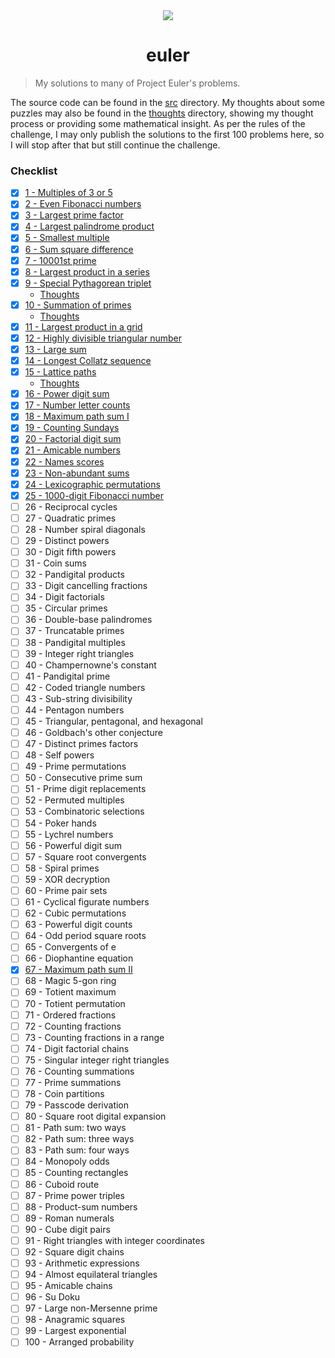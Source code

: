 <div align="center">
	<img src="../assets/euler.png">
	<h1>euler</h1>
</div>

> My solutions to many of Project Euler's problems.

The source code can be found in the [src](src) directory. My thoughts about some puzzles may also be found in the [thoughts](thoughts) directory, showing my thought process or providing some mathematical insight. As per the rules of the challenge, I may only publish the solutions to the first 100 problems here, so I will stop after that but still continue the challenge.

### Checklist

-   [x] [1 - Multiples of 3 or 5](src/1%20-%20Multiples%20of%203%20or%205.ts)
-   [x] [2 - Even Fibonacci numbers](src/2%20-%20Even%20Fibonacci%20numbers.ts)
-   [x] [3 - Largest prime factor](src/3%20-%20Largest%20prime%20factor.ts)
-   [x] [4 - Largest palindrome product](src/4%20-%20Largest%20palindrome%20product.ts)
-   [x] [5 - Smallest multiple](src/5%20-%20Smallest%20multiple.ts)
-   [x] [6 - Sum square difference](src/6%20-%20Sum%20square%20difference.ts)
-   [x] [7 - 10001st prime](src/7%20-%2010001st%20prime.ts)
-   [x] [8 - Largest product in a series](src/8%20-%20Largest%20product%20in%20a%20series.ts)
-   [x] [9 - Special Pythagorean triplet](src/9%20-%20Special%20Pythagorean%20triplet.ts)
    -   [Thoughts](thoughts/9%20-%20Special%20Pythagorean%20triplet.md)
-   [x] [10 - Summation of primes](src/10%20-%20Summation%20of%20primes.ts)
    -   [Thoughts](thoughts/10%20-%20Summation%20of%20primes.md)
-   [x] [11 - Largest product in a grid](src/11%20-%20Largest%20product%20in%20a%20grid.ts)
-   [x] [12 - Highly divisible triangular number](src/12%20-%20Highly%20divisible%20triangular%20number.ts)
-   [x] [13 - Large sum](src/13%20-%20Large%20sum.ts)
-   [x] [14 - Longest Collatz sequence](src/14%20-%20Longest%20Collatz%20sequence.ts)
-   [x] [15 - Lattice paths](src/15%20-%20Lattice%20paths.ts)
    -   [Thoughts](thoughts/15%20-%20Lattice%20paths.md)
-   [x] [16 - Power digit sum](src/16%20-%20Power%20digit%20sum.ts)
-   [x] [17 - Number letter counts](src/17%20-%20Number%20letter%20counts.ts)
-   [x] [18 - Maximum path sum I](src/18%20-%20Maximum%20path%20sum%20I.ts)
-   [x] [19 - Counting Sundays](src/19%20-%20Counting%20Sundays.ts)
-   [x] [20 - Factorial digit sum](src/20%20-%20Factorial%20digit%20sum.ts)
-   [x] [21 - Amicable numbers](src/21%20-%20Amicable%20numbers.ts)
-   [x] [22 - Names scores](src/22%20-%20Names%20scores.ts)
-   [x] [23 - Non-abundant sums](src/23%20-%20Non-abundant%20sums.ts)
-   [x] [24 - Lexicographic permutations](src/24%20-%20Lexicographic%20permutations.ts)
-   [x] [25 - 1000-digit Fibonacci number](src/25%20-%201000-digit%20Fibonacci%20number.ts)
-   [ ] 26 - Reciprocal cycles
-   [ ] 27 - Quadratic primes
-   [ ] 28 - Number spiral diagonals
-   [ ] 29 - Distinct powers
-   [ ] 30 - Digit fifth powers
-   [ ] 31 - Coin sums
-   [ ] 32 - Pandigital products
-   [ ] 33 - Digit cancelling fractions
-   [ ] 34 - Digit factorials
-   [ ] 35 - Circular primes
-   [ ] 36 - Double-base palindromes
-   [ ] 37 - Truncatable primes
-   [ ] 38 - Pandigital multiples
-   [ ] 39 - Integer right triangles
-   [ ] 40 - Champernowne's constant
-   [ ] 41 - Pandigital prime
-   [ ] 42 - Coded triangle numbers
-   [ ] 43 - Sub-string divisibility
-   [ ] 44 - Pentagon numbers
-   [ ] 45 - Triangular, pentagonal, and hexagonal
-   [ ] 46 - Goldbach's other conjecture
-   [ ] 47 - Distinct primes factors
-   [ ] 48 - Self powers
-   [ ] 49 - Prime permutations
-   [ ] 50 - Consecutive prime sum
-   [ ] 51 - Prime digit replacements
-   [ ] 52 - Permuted multiples
-   [ ] 53 - Combinatoric selections
-   [ ] 54 - Poker hands
-   [ ] 55 - Lychrel numbers
-   [ ] 56 - Powerful digit sum
-   [ ] 57 - Square root convergents
-   [ ] 58 - Spiral primes
-   [ ] 59 - XOR decryption
-   [ ] 60 - Prime pair sets
-   [ ] 61 - Cyclical figurate numbers
-   [ ] 62 - Cubic permutations
-   [ ] 63 - Powerful digit counts
-   [ ] 64 - Odd period square roots
-   [ ] 65 - Convergents of e
-   [ ] 66 - Diophantine equation
-   [x] [67 - Maximum path sum II](src/67%20-%20Maximum%20path%20sum%20II.ts)
-   [ ] 68 - Magic 5-gon ring
-   [ ] 69 - Totient maximum
-   [ ] 70 - Totient permutation
-   [ ] 71 - Ordered fractions
-   [ ] 72 - Counting fractions
-   [ ] 73 - Counting fractions in a range
-   [ ] 74 - Digit factorial chains
-   [ ] 75 - Singular integer right triangles
-   [ ] 76 - Counting summations
-   [ ] 77 - Prime summations
-   [ ] 78 - Coin partitions
-   [ ] 79 - Passcode derivation
-   [ ] 80 - Square root digital expansion
-   [ ] 81 - Path sum: two ways
-   [ ] 82 - Path sum: three ways
-   [ ] 83 - Path sum: four ways
-   [ ] 84 - Monopoly odds
-   [ ] 85 - Counting rectangles
-   [ ] 86 - Cuboid route
-   [ ] 87 - Prime power triples
-   [ ] 88 - Product-sum numbers
-   [ ] 89 - Roman numerals
-   [ ] 90 - Cube digit pairs
-   [ ] 91 - Right triangles with integer coordinates
-   [ ] 92 - Square digit chains
-   [ ] 93 - Arithmetic expressions
-   [ ] 94 - Almost equilateral triangles
-   [ ] 95 - Amicable chains
-   [ ] 96 - Su Doku
-   [ ] 97 - Large non-Mersenne prime
-   [ ] 98 - Anagramic squares
-   [ ] 99 - Largest exponential
-   [ ] 100 - Arranged probability
